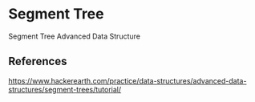 # Segment Tree
Segment Tree Advanced Data Structure

## References

https://www.hackerearth.com/practice/data-structures/advanced-data-structures/segment-trees/tutorial/
